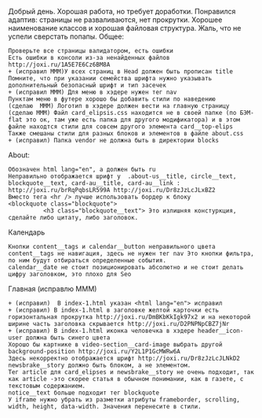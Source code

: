 Добрый день. Хорошая работа, но требует доработки.
Понравился адаптив: страницы не разваливаются, нет прокрутки. Хорошее наименование классов и хорошая файловая структура. Жаль, что не успели сверстать попапы.
Общее:

    Проверьте все страницы валидатором, есть ошибки
    Eсть ошибки в консоли из-за ненайденных файлов http://joxi.ru/1A5E7E6Cz6BM8A
    + (исправил МММ)У всех страниц в Head должен быть прописан title
    Помните, что при указании семейства шрифта нужно указывать дополнительный безопасный шрифт и тип засечек
    + (исправил МММ) Для меню в хэдере нужен тег nav
    Пунктам меню в футере хорошо бы добавить стили по наведению
    (сделаю  МММ) Логотип в хэдере должен вести на главную страницу
    (сделаю МММ) Файл card_elipsis.css находится не в своей папке (по БЭМ-flat это ок, там уже есть папка для другого модификатора) и в этом файле находтся стили для совсем другого элемента card__top-elips
    Также смешаны стили для разных блоков и элементов в файле about.css
    + (исправил) Папка vendor не должна быть в директории blocks

About:

    Обозначен html lang="en", а должен быть ru
    Неправильно отображается шрифт у  .about-us__title, circle__text, blockquote__text, card-au__title, card-au__link : http://joxi.ru/brRqPqbsLR599A http://joxi.ru/Dr8zJzLcJLxBZ2
    Вместо тега <hr /> лучше использовать бордер к блоку
    <blockquote class="blockquote">
              <h3 class="blockquote__text"> Это излишняя констуркция, сделайте либо цитату, либо заголовок.

Календарь

    Кнопки content__tags и calendar__button неправильного цвета
    content__tags не навигация, здесь не нужен тег nav Это кнопки фильтра, по ним будут отбираться определенные события.
    calendar__date не стоит позиционировать абсолютно и не стоит делать цифру заголовком, это плохо для Seo

Главная (исправлю МММ)

    + (исправил)  В index-1.html указан <html lang="en"> исправил
    + (исправил) В index-1.html в заголовке желтой карточки есть горизонтальная прокрутка http://joxi.ru/DmBKbKkIgk97x2 и на некоторой ширине часть заголовка скрывается http://joxi.ru/D2PNPNpCBZ7jNr
    + (исправил) В index-1.html иконка человечка в хэдере header__icon-user должна быть синего цвета
    Хорошо бы картнике в video-section__card-image выбрать другой background-position http://joxi.ru/Y2L1P1GcMWRw6A
    Здесь некорректно отображается шрифт http://joxi.ru/Dr8zJzLcJLNkD2
    newsbrake__story должно быть блоком, а не элементом.
    Тег article для card_elipses и newsbrake__story не очень подходит, так как article -это скорее статья в обычном понимании, как в газете, с текстовым содержанием.
    notice__text больше подходит тег blockquote
    У iframe нужно убрать из разметки атрибуты frameborder, scrolling, width, height, data-width. Значения перенесите в стили.
